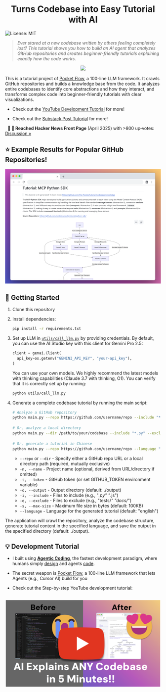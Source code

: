<h1 align="center">Turns Codebase into Easy Tutorial with AI</h1>

![License: MIT](https://img.shields.io/badge/License-MIT-yellow.svg)

> *Ever stared at a new codebase written by others feeling completely lost? This tutorial shows you how to build an AI agent that analyzes GitHub repositories and creates beginner-friendly tutorials explaining exactly how the code works.*

<p align="center">
  <img
    src="./assets/banner.png" width="800"
  />
</p>

This is a tutorial project of [Pocket Flow](https://github.com/The-Pocket/PocketFlow), a 100-line LLM framework. It crawls GitHub repositories and builds a knowledge base from the code. It analyzes entire codebases to identify core abstractions and how they interact, and transforms complex code into beginner-friendly tutorials with clear visualizations.

- Check out the [YouTube Development Tutorial](https://youtu.be/AFY67zOpbSo) for more!

- Check out the [Substack Post Tutorial](https://zacharyhuang.substack.com/p/ai-codebase-knowledge-builder-full) for more!

&nbsp;&nbsp;**🔸 🎉 Reached Hacker News Front Page** (April 2025) with >800 up‑votes:  [Discussion »](https://news.ycombinator.com/item?id=43739456)

## ⭐ Example Results for Popular GitHub Repositories!

<p align="center">
    <img
      src="./assets/example.png" width="600"
    />
</p>

## 🚀 Getting Started

1. Clone this repository

2. Install dependencies:
   ```bash
   pip install -r requirements.txt
   ```

3. Set up LLM in [`utils/call_llm.py`](./utils/call_llm.py) by providing credentials. By default, you can use the AI Studio key with this client for Gemini Pro 2.5:

   ```python
   client = genai.Client(
     api_key=os.getenv("GEMINI_API_KEY", "your-api_key"),
   )
   ```

   You can use your own models. We highly recommend the latest models with thinking capabilities (Claude 3.7 with thinking, O1). You can verify that it is correctly set up by running:
   ```bash
   python utils/call_llm.py
   ```

4. Generate a complete codebase tutorial by running the main script:
    ```bash
    # Analyze a GitHub repository
    python main.py --repo https://github.com/username/repo --include "*.py" "*.js" --exclude "tests/*" --max-size 50000

    # Or, analyze a local directory
    python main.py --dir /path/to/your/codebase --include "*.py" --exclude "*test*"

    # Or, generate a tutorial in Chinese
    python main.py --repo https://github.com/username/repo --language "Chinese"
    ```

    - `--repo` or `--dir` - Specify either a GitHub repo URL or a local directory path (required, mutually exclusive)
    - `-n, --name` - Project name (optional, derived from URL/directory if omitted)
    - `-t, --token` - GitHub token (or set GITHUB_TOKEN environment variable)
    - `-o, --output` - Output directory (default: ./output)
    - `-i, --include` - Files to include (e.g., "*.py" "*.js")
    - `-e, --exclude` - Files to exclude (e.g., "tests/*" "docs/*")
    - `-s, --max-size` - Maximum file size in bytes (default: 100KB)
    - `--language` - Language for the generated tutorial (default: "english")

The application will crawl the repository, analyze the codebase structure, generate tutorial content in the specified language, and save the output in the specified directory (default: ./output).

## 💡 Development Tutorial

- I built using [**Agentic Coding**](https://zacharyhuang.substack.com/p/agentic-coding-the-most-fun-way-to), the fastest development paradigm, where humans simply [design](docs/design.md) and agents [code](flow.py).

- The secret weapon is [Pocket Flow](https://github.com/The-Pocket/PocketFlow), a 100-line LLM framework that lets Agents (e.g., Cursor AI) build for you

- Check out the Step-by-step YouTube development tutorial:

<br>
<div align="center">
  <a href="https://youtu.be/AFY67zOpbSo" target="_blank">
    <img src="./assets/youtube_thumbnail.png" width="500" alt="IMAGE ALT TEXT" style="cursor: pointer;">
  </a>
</div>
<br>
